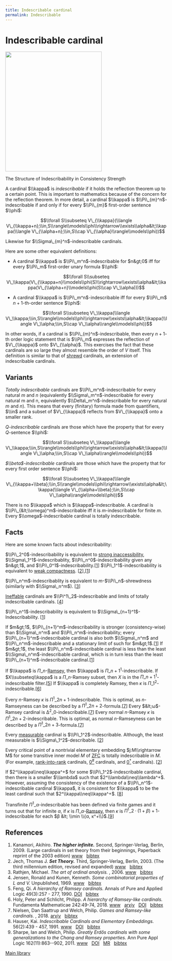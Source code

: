 ```yaml
---
title: Indescribable cardinal
permalink: Indescribable
---
```

# Indescribable cardinal













<a href="File:IndescribableStructure.png" class="image"><img src="/web/20191005075106im_/http://cantorsattic.info/images/thumb/e/e6/IndescribableStructure.png/300px-IndescribableStructure.png" class="thumbimage" srcset="/web/20191005075106im_/http://cantorsattic.info/images/thumb/e/e6/IndescribableStructure.png/450px-IndescribableStructure.png 1.5x, /web/20191005075106im_/http://cantorsattic.info/images/thumb/e/e6/IndescribableStructure.png/600px-IndescribableStructure.png 2x" width="300" height="373" /></a>



<a href="File:IndescribableStructure.png" class="internal" title="Enlarge"></a>


The Structure of Indescribability in Consistency Strength




A cardinal $\\kappa$ is *indescribable* if it holds the reflection
theorem up to a certain point. This is important to mathematics because
of the concern for the reflection theorem. In more detail, a cardinal
$\\kappa$ is $\\Pi\_{m}^n$-indescribable if and only if for every
$\\Pi\_{m}$ first-order sentence $\\phi$:

$$\\forall S\\subseteq V\_{\\kappa}(\\langle
V\_{\\kappa+n};\\in,S\\rangle\\models\\phi\\rightarrow\\exists\\alpha&lt;\\kappa(\\langle
V\_{\\alpha+n};\\in,S\\cap V\_{\\alpha}\\rangle\\models\\phi))$$

Likewise for $\\Sigma\_{m}^n$-indescribable cardinals.

Here are some other equivalent definitions:

-   A cardinal $\\kappa$ is $\\Pi\_m^n$-indescribable for $n&gt;0$ iff
    for every $\\Pi\_m$ first-order unary formula $\\phi$:

$$\\forall S\\subseteq
V\_\\kappa(V\_{\\kappa+n}\\models\\phi(S)\\rightarrow\\exists\\alpha&lt;\\kappa(V\_{\\alpha+n}\\models\\phi(S\\cap
V\_\\alpha)))$$

-   A cardinal $\\kappa$ is $\\Pi\_m^n$-indescribable iff for every
    $\\Pi\_m$ $n+1$-th-order sentence $\\phi$:

$$\\forall S\\subseteq V\_\\kappa(\\langle
V\_\\kappa;\\in,S\\rangle\\models\\phi\\rightarrow\\exists\\alpha&lt;\\kappa(\\langle
V\_\\alpha;\\in,S\\cap V\_\\alpha\\rangle\\models\\phi))$$

In other words, if a cardinal is $\\Pi\_{m}^n$-indescribable, then every
$n+1$-th order logic statement that is $\\Pi\_m$ expresses the
reflection of $V\_{\\kappa}$ onto $V\_{\\alpha}$. This exercises the
fact that these cardinals are so large they almost resemble the order of
$V$ itself. This definition is similar to that of
[shrewd](Shrewd "Shrewd")
cardinals, an extension of indescribable cardinals.

## Variants

*Totally indescribable* cardinals are $\\Pi\_m^n$-indescribable for
every natural $m$ and $n$ (equivalently $\\Sigma\_m^n$-indescribable for
every natural m and n, equivalently $\\Delta\_m^n$-indescribable for
every natural $m$ and $n$). This means that every (finitary) formula
made from quantifiers, $\\in$ and a subset of $V\_{\\kappa}$ reflects
from $V\_{\\kappa}$ onto a smaller rank.

*$Q$-indescribable* cardinals are those which have the property that for
every $Q$-sentence $\\phi$:

$$\\forall S\\subseteq V\_\\kappa(\\langle
V\_\\kappa;\\in,S\\rangle\\models\\phi\\rightarrow\\exists\\alpha&lt;\\kappa(\\langle
V\_\\alpha;\\in,S\\cap V\_\\alpha\\rangle\\models\\phi))$$

*$\\beta$-indescribable* cardinals are those which have the property
that for every first order sentence $\\phi$:

$$\\forall S\\subseteq V\_\\kappa(\\langle
V\_{\\kappa+\\beta};\\in,S\\rangle\\models\\phi\\rightarrow\\exists\\alpha&lt;\\kappa(\\langle
V\_{\\alpha+\\beta};\\in,S\\cap V\_\\alpha\\rangle\\models\\phi))$$

There is no $\\kappa$ which is $\\kappa$-indescribable. A cardinal is
$\\Pi\_{&lt;\\omega}^m$-indescribable iff it is $m$-indescribable for
finite $m$. Every $\\omega$-indescribable cardinal is totally
indescribable.

## Facts

Here are some known facts about indescribability:

$\\Pi\_2^0$-indescribability is equivalent to [strong
inaccessibility](Inaccessible "Inaccessible"),
$\\Sigma\_1^1$-indescribablity, $\\Pi\_n^0$-indescribability given any
$n&gt;1$, and
$\\Pi\_0^1$-indescribability.\[[1](#bibkey_Kanamori2009:HigherInfinite)\]
$\\Pi\_1^1$-indescribability is equivalent to [weak
compactness](Weakly_compact "Weakly compact").
\[[2](#bibkey_Jech2003:SetTheory)\],\[[1](#bibkey_Kanamori2009:HigherInfinite)\]

$\\Pi\_n^m$-indescribablity is equivalent to $m$-$\\Pi\_n$-shrewdness
(similarly with $\\Sigma\_n^m$).
\[[3](#bibkey_Rathjen2006:OrdinalAnalysis)\]

[Ineffable](Ineffable "Ineffable")
cardinals are $\\Pi^1\_2$-indescribable and limits of totally
indescribable cardinals. \[[4](#bibkey_JensenKunen1969:Ineffable)\]

$\\Pi\_n^1$-indescribability is equivalent to
$\\Sigma\_{n+1}^1$-Indescribability.
\[[1](#bibkey_Kanamori2009:HigherInfinite)\]

If $m&gt;1$, $\\Pi\_{n+1}^m$-indescribability is stronger
(consistency-wise) than $\\Sigma\_n^m$ and $\\Pi\_n^m$-indescribability;
every $\\Pi\_{n+1}^m$-indescribable cardinal is also both $\\Sigma\_n^m$
and $\\Pi\_n^m$-indescribable and a stationary limit of such for
$m&gt;1$.\[[1](#bibkey_Kanamori2009:HigherInfinite)\] If $m&gt;1$, the
least $\\Pi\_n^m$-indescribable cardinal is less than the least
$\\Sigma\_n^m$-indescribable cardinal, which is in turn less than the
least $\\Pi\_{n+1}^m$-indescribable
cardinal.\[[1](#bibkey_Kanamori2009:HigherInfinite)\]

If $\\kappa$ is
$Π\_n$-[Ramsey](Ramsey "Ramsey"),
then $\\kappa$ is $Π\_{n+1}^1$-indescribable. If $X\\subseteq\\kappa$ is
a $Π\_n$-Ramsey subset, then $X$ is in the $Π\_{n+1}^1$-indescribable
filter.\[[5](#bibkey_Feng1990:HierarchyRamsey)\] If $\\kappa$ is
completely Ramsey, then $κ$ is
$Π\_1^2$-indescribable.\[[6](#bibkey_HolySchlicht2017:HierarchyRamseylike)\]

Every $n$-Ramsey $κ$ is $Π^1\_{2 n+1}$-indescribable. This is optimal,
as $n$-Ramseyness can be described by a
$Π^1\_{2n+2}$-formula.\[[7](#bibkey_NielsenWelch2018:GamesRamseylike)\]
Every $&lt;ω$-Ramsey cardinal is
$∆^2\_0$-indescribable.\[[7](#bibkey_NielsenWelch2018:GamesRamseylike)\]
Every normal $n$-Ramsey $κ$ is $Π^1\_{2 n+2}$-indescribable. This is
optimal, as normal $n$-Ramseyness can be described by a $Π^1\_{2
n+3}$-formula.\[[7](#bibkey_NielsenWelch2018:GamesRamseylike)\]

Every
[measurable](Measurable "Measurable")
cardinal is $\\Pi\_1^2$-indescribable. Although, the least measurable is
$\\Sigma\_1^2$-describable. \[[2](#bibkey_Jech2003:SetTheory)\]

Every critical point of a nontrivial elementary embedding
$j:M\\rightarrow M$ for some transitive inner model $M$ of
[ZFC](ZFC "ZFC") is totally
indescribable in $M$. (For example,
<a href="Rank-into-rank" class="mw-redirect" title="Rank-into-rank">rank-into-rank</a>
cardinals,
<a href="Zero_sharp" class="mw-redirect" title="Zero sharp">$0^{\#}$</a>
cardinals, and
<a href="Zero_dagger" class="mw-redirect" title="Zero dagger">$0^{\dagger}$</a>
cardinals). \[[2](#bibkey_Jech2003:SetTheory)\]

If $2^\\kappa\\neq\\kappa^+$ for some $\\Pi\_1^2$-indescribable
cardinal, then there is a smaller $\\lambda$ such that
$2^\\lambda\\neq\\lambda^+$. However, assuming the consistency of the
existence of a $\\Pi\_n^1$-indescribable cardinal $\\kappa$, it is
consistent for $\\kappa$ to be the least cardinal such that
$2^\\kappa\\neq\\kappa^+$.
\[[8](#bibkey_Hauser1991:IndescribableElementaryEmbeddings)\]

  
Transfinite $Π^1\_α$-indescribable has been defined via finite games and
it turns out that for infinite $α$, if $κ$ is
$Π\_α$-[Ramsey](Ramsey "Ramsey"),
then $κ$ is $Π^1\_{2 ·(1+β)+ 1}$-indescribable for each $β &lt; \\min
\\{α, κ^+\\}$.\[[9](#bibkey_SharpeWelch2011:GreatlyErdosChang)\]

## References

1.  <span id="bibkey_Kanamori2009:HigherInfinite">Kanamori, Akihiro.
    ***The higher infinite.*** Second, Springer-Verlag, Berlin, 2009.
    (Large cardinals in set theory from their beginnings, Paperback
    reprint of the 2003 edition)
    <a href="https://link.springer.com/book/10.1007%2F978-3-540-88867-3" class="extiw">www</a>   <a href="javascript:bibpopup(&#39;@book%7BKanamori2009:HigherInfinite,%20%20%20%20AUTHOR%20=%20%7BKanamori,%20Akihiro%7D,%3Cbr%3E%20%20%20%20%20TITLE%20=%20%7BThe%20higher%20infinite%7D,%3Cbr%3E%20%20%20%20SERIES%20=%20%7BSpringer%20Monographs%20in%20Mathematics%7D,%3Cbr%3E%20%20%20EDITION%20=%20%7BSecond%7D,%3Cbr%3E%20%20%20%20%20%20NOTE%20=%20%7BLarge%20cardinals%20in%20set%20theory%20from%20their%20beginnings,%20%20%20%20%20%20%20%20%20%20%20%20%20%20Paperback%20reprint%20of%20the%202003%20edition%7D,%3Cbr%3E%20PUBLISHER%20=%20%7BSpringer-Verlag%7D,%3Cbr%3E%20%20%20ADDRESS%20=%20%7BBerlin%7D,%3Cbr%3E%20%20%20%20%20%20YEAR%20=%20%7B2009%7D,%3Cbr%3E%20%20%20%20%20PAGES%20=%20%7Bxxii+536%7D,%3Cbr%3E%20%20%20%20%20%20%20URL%20=%20%7Bhttps://link.springer.com/book/10.1007%2F978-3-540-88867-3%7D%7D&#39;)" class="bibtex">bibtex</a></span>
2.  <span id="bibkey_Jech2003:SetTheory">Jech, Thomas J. ***Set
    Theory.*** Third, Springer-Verlag, Berlin, 2003. (The third
    millennium edition, revised and expanded)
    <a href="https://logic.wikischolars.columbia.edu/file/view/Jech%2C+T.+J.+%282003%29.+Set+Theory+%28The+3rd+millennium+ed.%29.pdf" class="extiw">www</a>   <a href="javascript:bibpopup(&#39;@book%7BJech2003:SetTheory,%20%20%20%20AUTHOR%20=%20%7BJech,%20Thomas%20J.%7D,%3Cbr%3E%20%20%20%20TITLE%20=%20%7BSet%20Theory%7D,%3Cbr%3E%20%20%20%20SERIES%20=%20%7BSpringer%20Monographs%20in%20Mathematics%7D,%3Cbr%3E%20%20%20%20%20%20NOTE%20=%20%7BThe%20third%20millennium%20edition,%20revised%20and%20expanded%7D,%3Cbr%3E%20PUBLISHER%20=%20%7BSpringer-Verlag%7D,%3Cbr%3E%20%20%20%20%20EDITION%20=%20%7BThird%7D,%3Cbr%3E%20%20%20%20%20ADDRESS%20=%20%7BBerlin%7D,%3Cbr%3E%20%20%20%20%20YEAR%20=%20%7B2003%7D,%3Cbr%3E%20%20%20%20%20URL%20=%20%7Bhttps://logic.wikischolars.columbia.edu/file/view/Jech%2C+T.+J.+%282003%29.+Set+Theory+%28The+3rd+millennium+ed.%29.pdf%7D,%3Cbr%3E%7D&#39;)" class="bibtex">bibtex</a></span>
3.  <span id="bibkey_Rathjen2006:OrdinalAnalysis">Rathjen, Michael. *The
    art of ordinal analysis.* , 2006.
    <a href="http://www.icm2006.org/proceedings/Vol_II/contents/ICM_Vol_2_03.pdf" class="extiw">www</a>   <a href="javascript:bibpopup(&#39;@article%7BRathjen2006:OrdinalAnalysis,%20%20%20%20AUTHOR%20=%20%7BRathjen,%20Michael%7D.%20%20%20%20TITLE%20=%20%7BThe%20art%20of%20ordinal%20analysis%7D,%3Cbr%3E%20%20%20%20%20YEAR%20=%20%7B2006%7D,%3Cbr%3E%20%20%20%20%20URL%20=%20%7Bhttp://www.icm2006.org/proceedings/Vol_II/contents/ICM_Vol_2_03.pdf%7D%7D&#39;)" class="bibtex">bibtex</a></span>
4.  <span id="bibkey_JensenKunen1969:Ineffable">Jensen, Ronald and
    Kunen, Kenneth. *Some combinatorial properties of $L$ and $V$.*
    Unpublished, 1969.
    <a href="http://www.mathematik.hu-berlin.de/~raesch/org/jensen.html" class="extiw">www</a>   <a href="javascript:bibpopup(&#39;@unpublished%7BJensenKunen1969:Ineffable,AUTHOR=%7BJensen,%20Ronald%20and%20Kunen,%20Kenneth%7D,%3Cbr%3ETITLE=%7BSome%20combinatorial%20properties%20of%20$L$%20and%20$V$%7D,%3Cbr%3EYEAR=%7B1969%7D,%3Cbr%3EURL=%7Bhttp://www.mathematik.hu-berlin.de/~raesch/org/jensen.html%7D,%3Cbr%3E%7D&#39;)" class="bibtex">bibtex</a></span>
5.  <span id="bibkey_Feng1990:HierarchyRamsey">Feng, Qi. *A hierarchy of
    Ramsey cardinals.* Annals of Pure and Applied Logic 49(3):257 -
    277, 1990.
    <a href="http://dx.doi.org/10.1016/0168-0072(90)90028-Z" class="extiw">DOI</a>   <a href="javascript:bibpopup(&#39;@article%7BFeng1990:HierarchyRamsey,title%20=%20%22A%20hierarchy%20of%20Ramsey%20cardinals%22,journal%20=%20%22Annals%20of%20Pure%20and%20Applied%20Logic%22,volume%20=%20%2249%22,number%20=%20%223%22,pages%20=%20%22257%20-%20277%22,year%20=%20%221990%22,issn%20=%20%220168-0072%22,doi%20=%20%2210.1016/0168-0072(90)90028-Z%22,author%20=%20%22Feng,%20Qi%22,%7D&#39;)" class="bibtex">bibtex</a></span>
6.  <span id="bibkey_HolySchlicht2017:HierarchyRamseylike">Holy, Peter
    and Schlicht, Philipp. *A hierarchy of Ramsey-like cardinals.*
    Fundamenta Mathematicae 242:49-74, 2018.
    <a href="https://research-information.bristol.ac.uk/files/185938606/1710.10043.pdf" class="extiw">www</a>   <a href="http://web.archive.org/web/20191005075106/http://arxiv.org/abs/1710.10043" class="extiw">arχiv</a>   <a href="http://web.archive.org/web/20191005075106/http://dx.doi.org/10.4064/fm396-9-2017" class="extiw">DOI</a>   <a href="javascript:bibpopup(&#39;@article%7BHolySchlicht2017:HierarchyRamseylike,%20%20%20%20author%20=%20%7BHoly,%20Peter%20and%20Schlicht,%20Philipp%7D,%3Cbr%3E%20%20%20%20%20%20%20%20%20title%20=%20%7BA%20hierarchy%20of%20Ramsey-like%20cardinals%7D,%3Cbr%3E%20%20%20%20%20%20%20%20year%20=%20%7B2018%7D,%3Cbr%3E%20%20%20eprint%20=%20%7B1710.10043%7D,%3Cbr%3E%20%20%20%20%20%20doi%20=%20%7B10.4064/fm396-9-2017%7D,%3Cbr%3E%20%20journal%20=%20%7BFundamenta%20Mathematicae%7D,%3Cbr%3E%20%20%20volume%20=%20%7B242%7D,%3Cbr%3E%20%20%20%20pages%20=%20%7B49-74%7D,%3Cbr%3E%20%20%20%20%20%20url%20=%20%7Bhttps://research-information.bristol.ac.uk/files/185938606/1710.10043.pdf%7D%7D&#39;)" class="bibtex">bibtex</a></span>
7.  <span id="bibkey_NielsenWelch2018:GamesRamseylike">Nielsen, Dan
    Saattrup and Welch, Philip. *Games and Ramsey-like cardinals.*
    , 2018.
    <a href="http://arxiv.org/abs/1804.10383" class="extiw">arχiv</a>   <a href="javascript:bibpopup(&#39;@article%7BNielsenWelch2018:GamesRamseylike,%20%20%20%20author%20=%20%7BNielsen,%20Dan%20Saattrup%20and%20Welch,%20Philip%7D,%3Cbr%3E%20%20%20%20%20%20%20%20%20title%20=%20%7BGames%20and%20Ramsey-like%20cardinals%7D,%3Cbr%3E%20%20%20%20%20%20%20%20year%20=%20%7B2018%7D,%3Cbr%3E%20%20%20%20%20eprint%20=%20%7B1804.10383%7D,%3Cbr%3E%7D&#39;)" class="bibtex">bibtex</a></span>
8.  <span
    id="bibkey_Hauser1991:IndescribableElementaryEmbeddings">Hauser,
    Kai. *Indescribable Cardinals and Elementary Embeddings.*
    56(2):439 - 457, 1991.
    <a href="www.jstor.org/stable/2274692" class="extiw">www</a>   <a href="http://dx.doi.org/10.2307/2274692" class="extiw">DOI</a>   <a href="javascript:bibpopup(&#39;@article%7BHauser1991:IndescribableElementaryEmbeddings,%20%20%20AUTHOR%20=%20%7BHauser,%20Kai%7D,%3Cbr%3E%20%20%20TITLE%20=%20%7BIndescribable%20Cardinals%20and%20Elementary%20Embeddings%7D,%3Cbr%3E%20%20%20VOLUME%20=%20%7B56%7D,%3Cbr%3E%20%20%20NUMBER%20=%20%7B2%7D,%3Cbr%3E%20%20%20PAGES%20=%20%7B439%20-%20457%7D%20%20%20YEAR%20=%20%7B1991%7D,%3Cbr%3E%20%20%20DOI%20=%20%7B10.2307/2274692%7D,%3Cbr%3E%20%20%20URL%20=%20%7Bwww.jstor.org/stable/2274692%7D%7D&#39;)" class="bibtex">bibtex</a></span>
9.  <span id="bibkey_SharpeWelch2011:GreatlyErdosChang">Sharpe, Ian and
    Welch, Philip. *Greatly Erdős cardinals with some generalizations to
    the Chang and Ramsey properties.* Ann Pure Appl Logic
    162(11):863--902, 2011.
    <a href="http://dx.doi.org/10.1016/j.apal.2011.04.002" class="extiw">www</a>   <a href="http://web.archive.org/web/20191005075106/http://dx.doi.org/10.1016/j.apal.2011.04.002" class="extiw">DOI</a>   <a href="http://web.archive.org/web/20191005075106/http://www.ams.org/mathscinet-getitem?mr=2817562" class="extiw">MR</a>   <a href="javascript:bibpopup(&#39;@article%20%7BSharpeWelch2011:GreatlyErdosChang,%20%20%20%20AUTHOR%20=%20%7BSharpe,%20Ian%20and%20Welch,%20Philip%7D,%3Cbr%3E%20%20%20%20%20TITLE%20=%20%7BGreatly%20Erdős%20cardinals%20with%20some%20generalizations%20to%20%20%20%20%20%20%20%20%20%20%20%20%20%20the%20Chang%20and%20Ramsey%20properties%7D,%3Cbr%3E%20%20%20JOURNAL%20=%20%7BAnn.%20Pure%20Appl.%20Logic%7D,%3Cbr%3E%20%20FJOURNAL%20=%20%7BAnnals%20of%20Pure%20and%20Applied%20Logic%7D,%3Cbr%3E%20%20%20%20VOLUME%20=%20%7B162%7D,%3Cbr%3E%20%20%20%20%20%20YEAR%20=%20%7B2011%7D,%3Cbr%3E%20%20%20%20NUMBER%20=%20%7B11%7D,%3Cbr%3E%20%20%20%20%20PAGES%20=%20%7B863--902%7D,%3Cbr%3E%20%20%20%20%20%20ISSN%20=%20%7B0168-0072%7D,%3Cbr%3E%20%20%20%20%20CODEN%20=%20%7BAPALD7%7D,%3Cbr%3E%20%20%20MRCLASS%20=%20%7B03E04%20(03E35%2003E45%2003E55)%7D,%3Cbr%3E%20%20MRNUMBER%20=%20%7B2817562%7D,%3Cbr%3E%20%20%20%20%20%20%20DOI%20=%20%7B10.1016/j.apal.2011.04.002%7D,%3Cbr%3E%20%20%20%20%20%20%20URL%20=%20%7Bhttp://dx.doi.org/10.1016/j.apal.2011.04.002%7D,%3Cbr%3E%7D&#39;)" class="bibtex">bibtex</a></span>

[Main
library](Library "Library")


